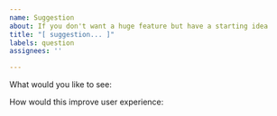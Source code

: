 ```yaml
---
name: Suggestion
about: If you don't want a huge feature but have a starting idea
title: "[ suggestion... ]"
labels: question
assignees: ''

---
```


What would you like to see:

How would this improve user experience:

